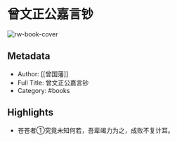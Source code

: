 # 曾文正公嘉言钞

![rw-book-cover](https://wfqqreader-1252317822.image.myqcloud.com/cover/360/561360/s_561360.jpg)

## Metadata
- Author: [[曾国藩]]
- Full Title: 曾文正公嘉言钞
- Category: #books

## Highlights
- 苍苍者①究竟未知何若，吾辈竭力为之，成败不复计耳。
